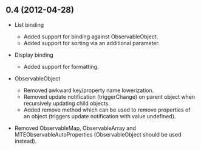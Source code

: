 0.4 (2012-04-28)
-----------------

  * List binding
    * Added support for binding against ObservableObject.
	* Added support for sorting via an additional parameter. 
	
  * Display binding
    * Added support for formatting.
	
  * ObservableObject
    * Removed awkward key/property name lowerization.
	* Removed update notification (triggerChange) on parent object when recursively updating child objects.
	* Added remove method which can be used to remove properties of an object (triggers update notification with value undefined).
		
  * Removed ObservableMap, ObservableArray and MTEObservableAutoProperties (ObservableObject should be used instead).